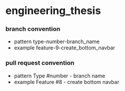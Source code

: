 # engineering_thesis

### branch convention
- pattern 
    type-number-branch_name
- example 
    feature-9-create_bottom_navbar

### pull request convention
- pattern 
    Type #number - branch name
- example 
    Feature #8 - create bottom navbar 

